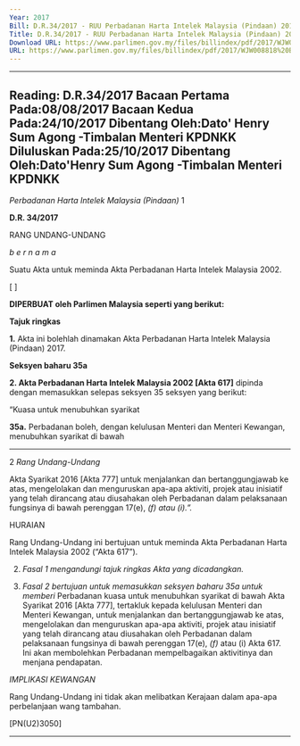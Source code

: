 ```yaml
---
Year: 2017
Bill: D.R.34/2017 - RUU Perbadanan Harta Intelek Malaysia (Pindaan) 2017 (Lulus)
Title: D.R.34/2017 - RUU Perbadanan Harta Intelek Malaysia (Pindaan) 2017 (Lulus)
Download URL: https://www.parlimen.gov.my/files/billindex/pdf/2017/WJW008818%20BM.pdf
URL: https://www.parlimen.gov.my/files/billindex/pdf/2017/WJW008818%20BM.pdf
---
```

---
Reading:
D.R.34/2017
Bacaan Pertama Pada:08/08/2017
Bacaan Kedua Pada:24/10/2017
Dibentang Oleh:Dato' Henry Sum Agong  -Timbalan Menteri  KPDNKK
Diluluskan Pada:25/10/2017
Dibentang Oleh:Dato'Henry Sum Agong   -Timbalan Menteri  KPDNKK
---

_Perbadanan Harta Intelek Malaysia (Pindaan)_ 1

**D.R. 34/2017**

RANG UNDANG-UNDANG

_b e r n a m a_

Suatu Akta untuk meminda Akta Perbadanan Harta Intelek
Malaysia 2002.

[ ]

**DIPERBUAT oleh Parlimen Malaysia seperti yang berikut:**

**Tajuk ringkas**

**1.** Akta ini bolehlah dinamakan Akta Perbadanan Harta Intelek
Malaysia (Pindaan) 2017.

**Seksyen baharu 35a**

**2. Akta Perbadanan Harta Intelek Malaysia 2002 [Akta 617]**
dipinda dengan memasukkan selepas seksyen 35 seksyen yang
berikut:

“Kuasa untuk menubuhkan syarikat

**35a.** Perbadanan boleh, dengan kelulusan Menteri dan
Menteri Kewangan, menubuhkan syarikat di bawah


-----

2 _Rang Undang-Undang_

Akta Syarikat 2016 [Akta 777] untuk menjalankan dan
bertanggungjawab ke atas, mengelolakan dan menguruskan
apa-apa aktiviti, projek atau inisiatif yang telah dirancang
atau diusahakan oleh Perbadanan dalam pelaksanaan fungsinya
di bawah perenggan 17(e), _(f) atau_ _(i).”._

HURAIAN

Rang Undang-Undang ini bertujuan untuk meminda Akta Perbadanan Harta
Intelek Malaysia 2002 (“Akta 617”).

2. _Fasal 1 mengandungi tajuk ringkas Akta yang dicadangkan._

3. _Fasal 2 bertujuan untuk memasukkan seksyen baharu 35a untuk memberi_
Perbadanan kuasa untuk menubuhkan syarikat di bawah Akta Syarikat
2016 [Akta 777], tertakluk kepada kelulusan Menteri dan Menteri Kewangan,
untuk menjalankan dan bertanggungjawab ke atas, mengelolakan dan menguruskan
apa-apa aktiviti, projek atau inisiatif yang telah dirancang atau diusahakan
oleh Perbadanan dalam pelaksanaan fungsinya di bawah perenggan 17(e), _(f)_
atau (i) Akta 617. Ini akan membolehkan Perbadanan mempelbagaikan aktivitinya
dan menjana pendapatan.

_IMPLIKASI KEWANGAN_

Rang Undang-Undang ini tidak akan melibatkan Kerajaan dalam apa-apa
perbelanjaan wang tambahan.

[PN(U2)3050]


-----

